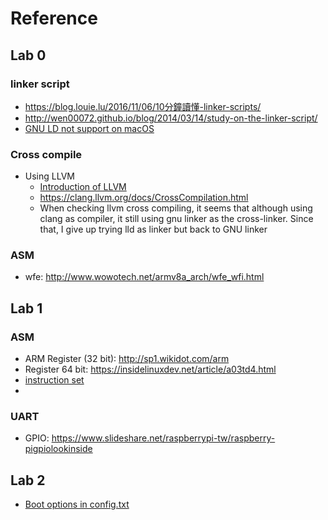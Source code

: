 # Reference

## Lab 0

### linker script
- https://blog.louie.lu/2016/11/06/10分鐘讀懂-linker-scripts/
- http://wen00072.github.io/blog/2014/03/14/study-on-the-linker-script/
- [GNU LD not support on macOS](https://apple.stackexchange.com/questions/341105/ld-linker-is-missing-when-installing-gcc-using-homebrew-on-mac-os)

### Cross compile

- Using LLVM
  - [Introduction of LLVM]( https://medium.com/@zetavg/%E7%B7%A8%E8%AD%AF%E5%99%A8-llvm-%E6%B7%BA%E6%B7%BA%E7%8E%A9-42a58c7a7309)
  - https://clang.llvm.org/docs/CrossCompilation.html
  - When checking llvm cross compiling, it seems that although using clang as compiler, it still using gnu linker as the cross-linker. Since that, I give up trying lld as linker but back to GNU linker

### ASM

- wfe: http://www.wowotech.net/armv8a_arch/wfe_wfi.html

## Lab 1

### ASM

- ARM Register (32 bit): http://sp1.wikidot.com/arm
- Register 64 bit: https://insidelinuxdev.net/article/a03td4.html
- [instruction set]( https://static.docs.arm.com/ddi0596/a/DDI_0596_ARM_a64_instruction_set_architecture.pdf)
- 

### UART
- GPIO: https://www.slideshare.net/raspberrypi-tw/raspberry-pigpiolookinside

## Lab 2

- [Boot options in config.txt](https://www.raspberrypi.org/documentation/configuration/config-txt/boot.md)
